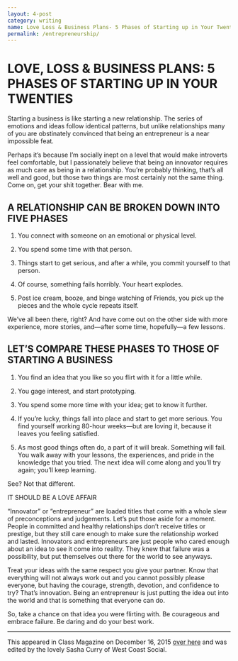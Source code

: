 ```yaml
---
layout: 4-post
category: writing
name: Love Loss & Business Plans- 5 Phases of Starting up in Your Twenties
permalink: /entrepreneurship/
---
```


# LOVE, LOSS & BUSINESS PLANS: 5 PHASES OF STARTING UP IN YOUR TWENTIES

Starting a business is like starting a new relationship. The series of emotions and ideas follow identical patterns, but unlike relationships many of you are obstinately convinced that being an entrepreneur is a near impossible feat.

Perhaps it’s because I’m socially inept on a level that would make introverts feel comfortable, but I passionately believe that being an innovator requires as much care as being in a relationship. You’re probably thinking, that’s all well and good, but those two things are most certainly not the same thing. Come on, get your shit together. Bear with me.

## A RELATIONSHIP CAN BE BROKEN DOWN INTO FIVE PHASES

1. You connect with someone on an emotional or physical level.

2. You spend some time with that person.

3. Things start to get serious, and after a while, you commit yourself to that person.

4. Of course, something fails horribly. Your heart explodes.

5. Post ice cream, booze, and binge watching of Friends, you pick up the pieces and the whole cycle repeats itself.

We’ve all been there, right? And have come out on the other side with more experience, more stories, and—after some time, hopefully—a few lessons.

## LET’S COMPARE THESE PHASES TO THOSE OF STARTING A BUSINESS

1. You find an idea that you like so you flirt with it for a little while.

2. You gage interest, and start prototyping.

3. You spend some more time with your idea; get to know it further.

4.  If you’re lucky, things fall into place and start to get more serious. You find yourself working 80-hour weeks—but are loving it, because it leaves you feeling satisfied.

5. As most good things often do, a part of it will break. Something will fail. You walk away with your lessons, the experiences, and pride in the knowledge that you tried. The next idea will come along and you’ll try again; you’ll keep learning.

See? Not that different.

IT SHOULD BE A LOVE AFFAIR

“Innovator” or “entrepreneur” are loaded titles that come with a whole slew of preconceptions and judgements. Let’s put those aside for a moment. People in committed and healthy relationships don’t receive titles or prestige, but they still care enough to make sure the relationship worked and lasted. Innovators and entrepreneurs are just people who cared enough about an idea to see it come into reality. They knew that failure was a possibility, but put themselves out there for the world to see anyways.

Treat your ideas with the same respect you give your partner. Know that everything will not always work out and you cannot possibly please everyone, but having the courage, strength, devotion, and confidence to try? That’s innovation. Being an entrepreneur is just putting the idea out into the world and that is something that everyone can do.

So, take a chance on that idea you were flirting with. Be courageous and embrace failure. Be daring and do your best work.

--- 
This appeared in Class Magazine on December 16, 2015 [over here](http://classmagazine.ca/2015/12/16/love-lust-business-plans-the-5-phases-of-starting-up-in-your-twenties/) and was edited by the lovely Sasha Curry of West Coast Social.